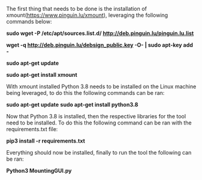 The first thing that needs to be done is the installation of xmount(https://www.pinguin.lu/xmount), leveraging the following commands below:

**sudo wget -P /etc/apt/sources.list.d/ http://deb.pinguin.lu/pinguin.lu.list**

**wget -q http://deb.pinguin.lu/debsign_public.key -O- | sudo apt-key add -**

**sudo apt-get update**

**sudo apt-get install xmount**

With xmount installed Python 3.8 needs to be installed on the Linux machine being leveraged, to do this the following commands can be ran:

**sudo apt-get update**
**sudo apt-get install python3.8**

Now that Python 3.8 is installed, then the respective libraries for the tool need to be installed. To do this the following command can be ran with the requirements.txt file:

**pip3 install -r requirements.txt**

Everything should now be installed, finally to run the tool the following can be ran:

**Python3 MountingGUI.py**
